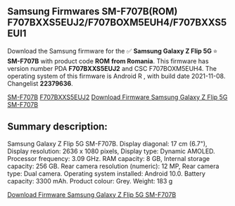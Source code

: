 <h2>Samsung Firmwares SM-F707B(ROM) F707BXXS5EUJ2/F707BOXM5EUH4/F707BXXS5EUI1</h2>
Download the Samsung firmware for the ✅ <strong>Samsung Galaxy Z Flip 5G </strong> ⭐ <strong>SM-F707B</strong> with product code <strong>ROM</strong> <strong> from Romania</strong>. This firmware has version number PDA <strong>F707BXXS5EUJ2</strong> and CSC F707BOXM5EUH4. The operating system of this firmware is Android R , with build date 2021-11-08. Changelist <strong>22379636</strong>.


[SM-F707B](https://samfirm.shop/samsung/model/SM-F707B)
[F707BXXS5EUJ2](https://samfirm.shop/samsung/pda/F707BXXS5EUJ2)
[Download Firmware Samsung Galaxy Z Flip 5G SM-F707B](https://samfirm.shop/samsung/firmware/472975)
<h2>Summary description:</h2>
<p>Samsung Galaxy Z Flip 5G SM-F707B. Display diagonal: 17 cm (6.7"), Display resolution: 2636 x 1080 pixels, Display type: Dynamic AMOLED. Processor frequency: 3.09 GHz. RAM capacity: 8 GB, Internal storage capacity: 256 GB. Rear camera resolution (numeric): 12 MP, Rear camera type: Dual camera. Operating system installed: Android 10.0. Battery capacity: 3300 mAh. Product colour: Grey. Weight: 183 g</p>


[Download Firmware Samsung Galaxy Z Flip 5G SM-F707B](https://samfirm.shop/samsung/firmware/472975)
